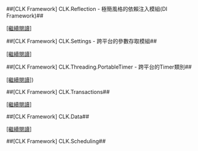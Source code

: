 ##[CLK Framework] CLK.Reflection - 極簡風格的依賴注入模組(DI Framework)##

[[繼續閱讀]](https://github.com/Clark159/CLK/blob/master/Documents/CLK.Reflection/CLK.Reflection.md)


##[CLK Framework] CLK.Settings - 跨平台的參數存取模組##

[[繼續閱讀]](https://github.com/Clark159/CLK/blob/master/Documents/CLK.Settings/CLK.Settings.md)


##[CLK Framework] CLK.Threading.PortableTimer - 跨平台的Timer類別##

[[繼續閱讀]](https://github.com/Clark159/CLK/blob/master/Documents/CLK.Threading.PortableTimer/CLK.Threading.PortableTimer.md))


##[CLK Framework] CLK.Transactions##

[[繼續閱讀]](https://github.com/Clark159/CLK/blob/master/Documents/CLK.Transactions/CLK.Transactions.md)


##[CLK Framework] CLK.Data##

[[繼續閱讀]](https://github.com/Clark159/CLK/blob/master/Documents/CLK.Data/CLK.Data.md)


##[CLK Framework] CLK.Scheduling##

